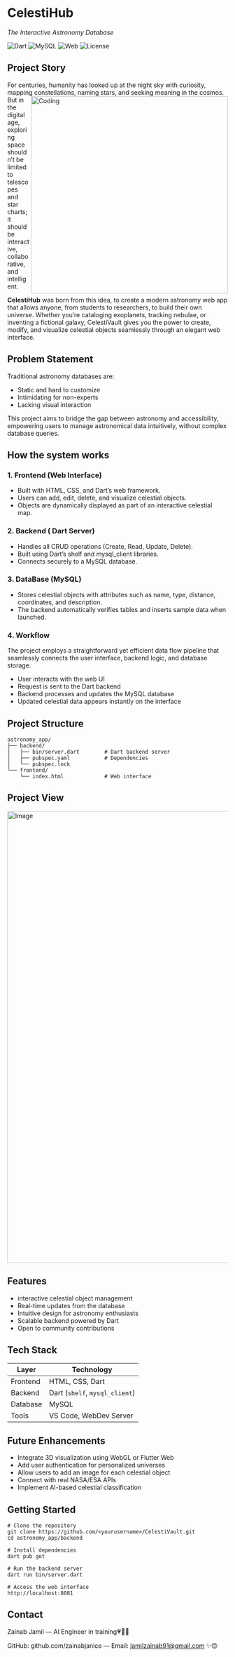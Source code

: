# CelestiHub
*The Interactive Astronomy Database*

![Dart](https://img.shields.io/badge/Dart-2.13-blue)
![MySQL](https://img.shields.io/badge/MySQL-Database-orange)
![Web](https://img.shields.io/badge/Frontend-HTML%2FCSS-green)
![License](https://img.shields.io/badge/License-Apache2-yellow)

## Project Story 
For centuries, humanity has looked up at the night sky with curiosity,  mapping constellations, naming stars, and seeking meaning in the cosmos.
<img align="right" alt="Coding" width="450" src="https://i.pinimg.com/1200x/a9/2a/b2/a92ab2c5cb4e54805eedf9cf67bb1f11.jpg">
But in the digital age, exploring space shouldn’t be limited to telescopes and star charts; it should be interactive, collaborative, and intelligent.


**CelestiHub** was born from this idea, to create a modern astronomy web app that allows anyone, from students to researchers, to build their own universe.
Whether you’re cataloging exoplanets, tracking nebulae, or inventing a fictional galaxy, CelestiVault gives you the power to create, modify, and visualize celestial objects seamlessly through an elegant web interface.

## Problem Statement
Traditional astronomy databases are:

- Static and hard to customize
- Intimidating for non-experts
- Lacking visual interaction

This project aims to bridge the gap between astronomy and accessibility,  empowering users to manage astronomical data intuitively, without complex database queries.

## How the system works 
### 1. Frontend (Web Interface)
- Built with HTML, CSS, and Dart’s web framework.
- Users can add, edit, delete, and visualize celestial objects.
- Objects are dynamically displayed as part of an interactive celestial map.

### 2. Backend ( Dart Server)
- Handles all CRUD operations (Create, Read, Update, Delete).
- Built using Dart’s shelf and mysql_client libraries.
- Connects securely to a MySQL database.

### 3. DataBase (MySQL)
- Stores celestial objects with attributes such as name, type, distance, coordinates, and description.
- The backend automatically verifies tables and inserts sample data when launched.

### 4. Workflow

The project employs a straightforward yet efficient data flow pipeline that seamlessly connects the user interface, backend logic, and database storage.
- User interacts with the web UI
- Request is sent to the Dart backend
- Backend processes and updates the MySQL database
- Updated celestial data appears instantly on the interface

  
## Project Structure
```
astronomy_app/
├── backend/
│   ├── bin/server.dart        # Dart backend server
│   ├── pubspec.yaml           # Dependencies
│   └── pubspec.lock
└── frontend/
    └── index.html             # Web interface

```
## Project View

<img width="1882" height="1030" alt="Image" src="https://github.com/user-attachments/assets/916e3773-411f-4a96-be60-f8952245243f" />

## Features
- interactive celestial object management
- Real-time updates from the database
- Intuitive design for astronomy enthusiasts
- Scalable backend powered by Dart
- Open to community contributions

## Tech Stack

<div align="center">
  
| Layer    | Technology                                 |
| -------- | ------------------------------             |
| Frontend | HTML, CSS, Dart                            |
| Backend  | Dart (`shelf`, `mysql_client`)             |
| Database | MySQL                                      |
| Tools    | VS Code, WebDev Server                     |

</div>


## Future Enhancements
- Integrate 3D visualization using WebGL or Flutter Web
- Add user authentication for personalized universes
- Allow users to add an image for each celestial object
- Connect with real NASA/ESA APIs
- Implement AI-based celestial classification

## Getting Started
```
# Clone the repository
git clone https://github.com/<yourusername>/CelestiVault.git
cd astronomy_app/backend

# Install dependencies
dart pub get

# Run the backend server
dart run bin/server.dart

# Access the web interface
http://localhost:8081
```

## Contact

Zainab Jamil — AI Engineer in training💗👩‍💻

GitHub: github.com/zainabjanice — Email: jamilzainab91@gmail.com ✨😊



